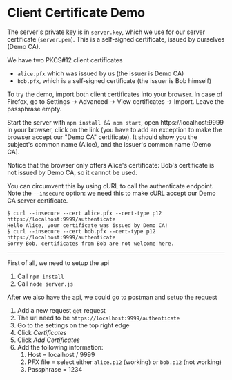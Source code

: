 Client Certificate Demo
=======================

The server's private key is in `server.key`, which we use for our server certificate (`server.pem`). This is a self-signed certificate, issued by ourselves (Demo CA).

We have two PKCS#12 client certificates
 - `alice.pfx` which was issued by us (the issuer is Demo CA)
 - `bob.pfx`, which is a self-signed certificate (the issuer is Bob himself)

To try the demo, import both client certificates into your browser. In case of Firefox, go to Settings -> Advanced -> View certificates -> Import. Leave the passphrase empty.

Start the server with `npm install && npm start`, open https://localhost:9999 in your browser, click on the link (you have to add an exception to make the browser accept our "Demo CA" certificate). It should show you the subject's common name (Alice), and the issuer's common name (Demo CA).

Notice that the browser only offers Alice's certificate: Bob's certificate is not issued by Demo CA, so it cannot be used.

You can circumvent this by using cURL to call the authenticate endpoint. Note the `--insecure` option: we need this to make cURL accept our Demo CA server certificate.

```
$ curl --insecure --cert alice.pfx --cert-type p12 https://localhost:9999/authenticate
Hello Alice, your certificate was issued by Demo CA!
$ curl --insecure --cert bob.pfx --cert-type p12 https://localhost:9999/authenticate
Sorry Bob, certificates from Bob are not welcome here.
```

------------

First of all, we need to setup the api

1. Call `npm install`
2. Call `node server.js`

After we also have the api, we could go to postman and setup the request

1. Add a new request `get` request 
2. The url need to be `https://localhost:9999/authenticate`
3. Go to the settings on the top right edge
4. Click _Certificates_
5. Click _Add Certificates_
6. Add the following information:
   1. Host = localhost / 9999
   2. PFX file = select either `alice.p12` (working) or `bob.p12` (not working)
   3. Passphrase = 1234
